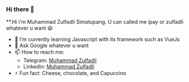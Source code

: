 ### Hi there 👋


**.Hi i'm Muhammad Zulfadli Simatupang. U can called me ipay or zulfadli whatever u want :satisfied:  

- 🌱 I’m currently learning Javascript with its framework such as VueJs
- 💬 Ask Google whatever u want
- 📫 How to reach me: 
  - Telegram: [Muhammad Zulfadli](https://t.me/ipayzulfadli)
  - Linkedin: [Muhammad Zulfadli](https://www.linkedin.com/in/muhammad-zulfadli/)
- ⚡ Fun fact: Cheese, chocolate, and Capuccino
